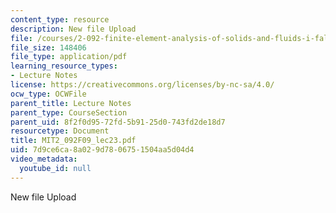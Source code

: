 ```yaml
---
content_type: resource
description: New file Upload
file: /courses/2-092-finite-element-analysis-of-solids-and-fluids-i-fall-2009/7d9ce6ca8a029d7806751504aa5d04d4_MIT2_092F09_lec23.pdf
file_size: 148406
file_type: application/pdf
learning_resource_types:
- Lecture Notes
license: https://creativecommons.org/licenses/by-nc-sa/4.0/
ocw_type: OCWFile
parent_title: Lecture Notes
parent_type: CourseSection
parent_uid: 8f2f0d95-72fd-5b91-25d0-743fd2de18d7
resourcetype: Document
title: MIT2_092F09_lec23.pdf
uid: 7d9ce6ca-8a02-9d78-0675-1504aa5d04d4
video_metadata:
  youtube_id: null
---
```

New file Upload